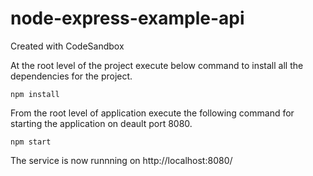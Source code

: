 # node-express-example-api
Created with CodeSandbox

At the root level of the project execute below command to install all the dependencies for the project.

    npm install

From the root level of application execute the following command for starting the application on deault port 8080.

    npm start

The service is now runnning on http://localhost:8080/
